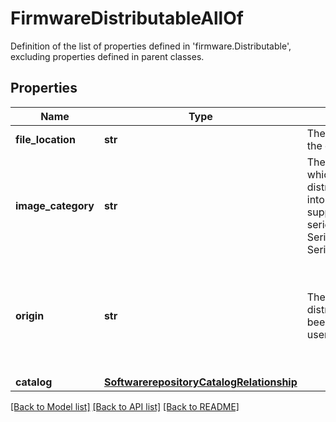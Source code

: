 # FirmwareDistributableAllOf

Definition of the list of properties defined in 'firmware.Distributable', excluding properties defined in parent classes.
## Properties
Name | Type | Description | Notes
------------ | ------------- | ------------- | -------------
**file_location** | **str** | The file location of the distributable. | [optional] 
**image_category** | **str** | The category into which the distributable falls into according to the supported platform series. For e.g.; C-Series/B-Series/Infrastructure. | [optional] 
**origin** | **str** | The source of the distributable. If it has been created by the user or system. | [optional]  if omitted the server will use the default value of "System"
**catalog** | [**SoftwarerepositoryCatalogRelationship**](SoftwarerepositoryCatalogRelationship.md) |  | [optional] 

[[Back to Model list]](../README.md#documentation-for-models) [[Back to API list]](../README.md#documentation-for-api-endpoints) [[Back to README]](../README.md)


